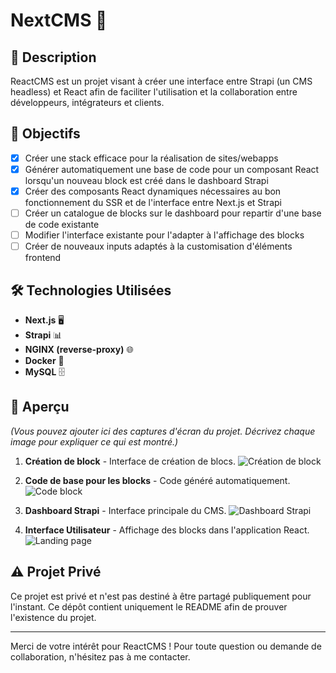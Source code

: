 # NextCMS 🚀

## 📝 Description
ReactCMS est un projet visant à créer une interface entre Strapi (un CMS headless) et React afin de faciliter l'utilisation et la collaboration entre développeurs, intégrateurs et clients.

## 🎯 Objectifs
- [x] Créer une stack efficace pour la réalisation de sites/webapps 
- [x] Générer automatiquement une base de code pour un composant React lorsqu'un nouveau block est créé dans le dashboard Strapi 
- [x] Créer des composants React dynamiques nécessaires au bon fonctionnement du SSR et de l'interface entre Next.js et Strapi  
- [ ] Créer un catalogue de blocks sur le dashboard pour repartir d'une base de code existante 
- [ ] Modifier l'interface existante pour l'adapter à l'affichage des blocks 
- [ ] Créer de nouveaux inputs adaptés à la customisation d'éléments frontend 

## 🛠️ Technologies Utilisées
- **Next.js** 🖥️
- **Strapi** 📊
- **NGINX (reverse-proxy)** 🌐
- **Docker** 🐳
- **MySQL** 🗄️

## 📸 Aperçu
*(Vous pouvez ajouter ici des captures d'écran du projet. Décrivez chaque image pour expliquer ce qui est montré.)*

1. **Création de block** - Interface de création de blocs.
   ![Création de block](https://github.com/warbam/ReactCMS/assets/52237626/d0001705-cfc0-4d32-82af-ed5b52d42b77)

2. **Code de base pour les blocks** - Code généré automatiquement.
   ![Code block](https://github.com/warbam/ReactCMS/assets/52237626/3cdcf490-8935-4a2a-bb1c-8df75497aad6)

3. **Dashboard Strapi** - Interface principale du CMS.
   ![Dashboard Strapi](https://github.com/warbam/ReactCMS/assets/52237626/bf2b5930-c0d2-408c-a312-bfb5c157f12f)

4. **Interface Utilisateur** - Affichage des blocks dans l'application React.
   ![Landing page](https://github.com/warbam/ReactCMS/assets/52237626/e34f0d61-ee3d-489d-b32e-7098592da1dd)

## ⚠️ Projet Privé
Ce projet est privé et n'est pas destiné à être partagé publiquement pour l'instant. Ce dépôt contient uniquement le README afin de prouver l'existence du projet.

---

Merci de votre intérêt pour ReactCMS ! Pour toute question ou demande de collaboration, n'hésitez pas à me contacter.
